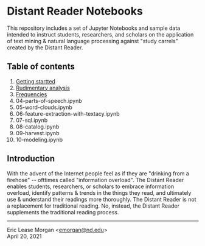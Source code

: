 

Distant Reader Notebooks
========================

This repository includes a set of Jupyter Notebooks and sample data intended to instruct students, researchers, and scholars on the application of text mining & natural language processing against "study carrels" created by the Distant Reader.


Table of contents
-----------------

   1. [Getting startted](./02-getting-started.ipynb)
   2. [Rudimentary analysis](./02-rudimentary.ipynb)
   3. [Frequencies](./03-frequencies.ipynb)
   4. 04-parts-of-speech.ipynb
   5. 05-word-clouds.ipynb
   6. 06-feature-extraction-with-textacy.ipynb
   7. 07-sql.ipynb
   8. 08-catalog.ipynb
   9. 09-harvest.ipynb
   10. 10-modeling.ipynb


Introduction
------------

With the advent of the Internet people feel as if they are "drinking from a firehose" -- ofttimes called "information overload". The Distant Reader enables students, researchers, or scholars to embrace information overload, identify patterns & trends in the things they read, and ultimately use & understand their readings more thoroughly. The Distant Reader is not a replacement for traditional reading. No, instead, the Distant Reader supplements the traditional reading process.


--- 
Eric Lease Morgan &lt;<a href="mailto:emorgan@nd.edu">emorgan@nd.edu</a>&gt;  
April 20, 2021

